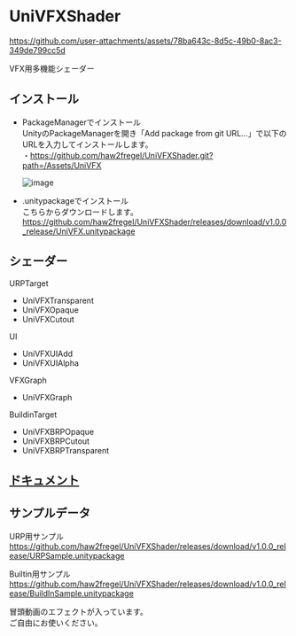 # UniVFXShader

https://github.com/user-attachments/assets/78ba643c-8d5c-49b0-8ac3-349de799cc5d

VFX用多機能シェーダー

## インストール

- PackageManagerでインストール\
UnityのPackageManagerを開き「Add package from git URL...」で以下のURLを入力してインストールします。\
・https://github.com/haw2fregel/UniVFXShader.git?path=/Assets/UniVFX

  ![image](https://github.com/user-attachments/assets/21e87a9d-c30a-4dde-9e99-3d3f11cbea15)

- .unitypackageでインストール\
こちらからダウンロードします。\
https://github.com/haw2fregel/UniVFXShader/releases/download/v1.0.0_release/UniVFX.unitypackage

## シェーダー
URPTarget
- UniVFXTransparent
- UniVFXOpaque
- UniVFXCutout

UI
- UniVFXUIAdd
- UniVFXUIAlpha

VFXGraph
- UniVFXGraph

BuildinTarget
- UniVFXBRPOpaque
- UniVFXBRPCutout
- UniVFXBRPTransparent


## [ドキュメント](https://github.com/haw2fregel/UniVFXShader/blob/v1.0.0/DOCUMENTATION.md)


## サンプルデータ

URP用サンプル\
https://github.com/haw2fregel/UniVFXShader/releases/download/v1.0.0_release/URPSample.unitypackage

Builtin用サンプル\
https://github.com/haw2fregel/UniVFXShader/releases/download/v1.0.0_release/BuildInSample.unitypackage

冒頭動画のエフェクトが入っています。\
ご自由にお使いください。
